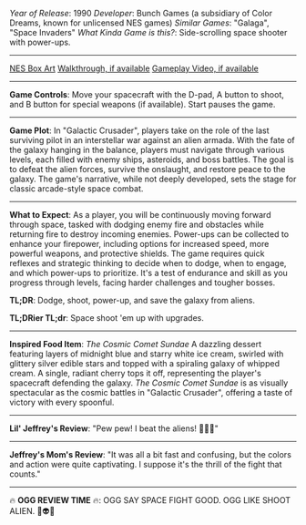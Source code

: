 *Year of Release*: 1990
*Developer*: Bunch Games (a subsidiary of Color Dreams, known for unlicensed NES games)
*Similar Games*: "Galaga", "Space Invaders"
*What Kinda Game is this?*: Side-scrolling space shooter with power-ups.

---
[NES Box Art](https://www.google.com/search?tbm=isch&q=NES+Box+Art+Galactic+Crusader) 
[Walkthrough, if available](https://www.google.com/search?q=Walkthrough+NES+Galactic+Crusader)
[Gameplay Video, if available](https://www.youtube.com/results?search_query=gameplay+NES+Galactic+Crusader) 

- - -
**Game Controls**:
Move your spacecraft with the D-pad, A button to shoot, and B button for special weapons (if available). Start pauses the game.

- - -
**Game Plot**: 
In "Galactic Crusader", players take on the role of the last surviving pilot in an interstellar war against an alien armada. With the fate of the galaxy hanging in the balance, players must navigate through various levels, each filled with enemy ships, asteroids, and boss battles. The goal is to defeat the alien forces, survive the onslaught, and restore peace to the galaxy. The game's narrative, while not deeply developed, sets the stage for classic arcade-style space combat.

- - -
**What to Expect**: 
As a player, you will be continuously moving forward through space, tasked with dodging enemy fire and obstacles while returning fire to destroy incoming enemies. Power-ups can be collected to enhance your firepower, including options for increased speed, more powerful weapons, and protective shields. The game requires quick reflexes and strategic thinking to decide when to dodge, when to engage, and which power-ups to prioritize. It's a test of endurance and skill as you progress through levels, facing harder challenges and tougher bosses.

**TL;DR**:
Dodge, shoot, power-up, and save the galaxy from aliens.

**TL;DRier TL;dr**: 
Space shoot 'em up with upgrades.

---
**Inspired Food Item**: *The Cosmic Comet Sundae*
A dazzling dessert featuring layers of midnight blue and starry white ice cream, swirled with glittery silver edible stars and topped with a spiraling galaxy of whipped cream. A single, radiant cherry tops it off, representing the player's spacecraft defending the galaxy. *The Cosmic Comet Sundae* is as visually spectacular as the cosmic battles in "Galactic Crusader", offering a taste of victory with every spoonful.

---
**Lil' Jeffrey's Review**: "Pew pew! I beat the aliens! 🚀👾🍦"

---
**Jeffrey's Mom's Review**: "It was all a bit fast and confusing, but the colors and action were quite captivating. I suppose it's the thrill of the fight that counts."

---
🔥 **OGG REVIEW TIME** 🔥: OGG SAY SPACE FIGHT GOOD. OGG LIKE SHOOT ALIEN. 🚀👽💥